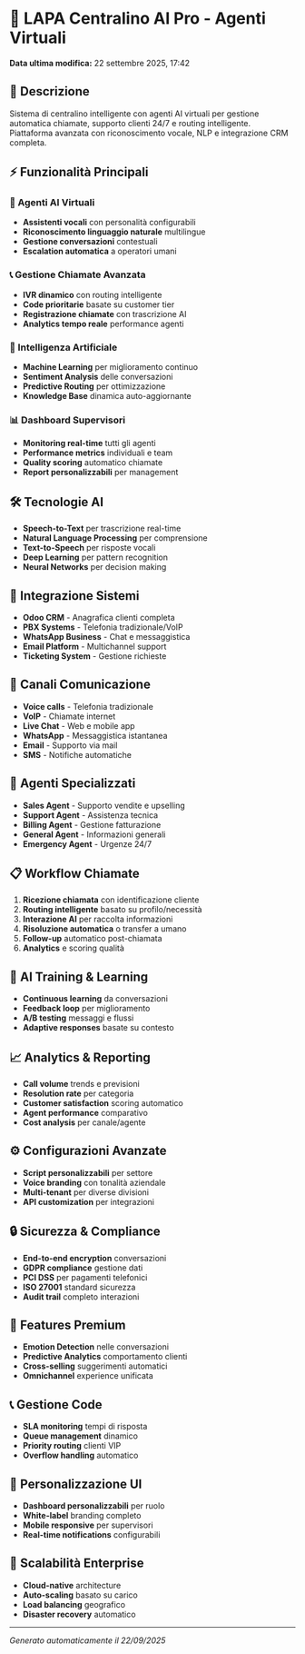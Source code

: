 # 🤖 LAPA Centralino AI Pro - Agenti Virtuali

**Data ultima modifica:** 22 settembre 2025, 17:42

## 🎯 Descrizione
Sistema di centralino intelligente con agenti AI virtuali per gestione automatica chiamate, supporto clienti 24/7 e routing intelligente. Piattaforma avanzata con riconoscimento vocale, NLP e integrazione CRM completa.

## ⚡ Funzionalità Principali

### 🤖 Agenti AI Virtuali
- **Assistenti vocali** con personalità configurabili
- **Riconoscimento linguaggio naturale** multilingue
- **Gestione conversazioni** contestuali
- **Escalation automatica** a operatori umani

### 📞 Gestione Chiamate Avanzata
- **IVR dinamico** con routing intelligente
- **Code prioritarie** basate su customer tier
- **Registrazione chiamate** con trascrizione AI
- **Analytics tempo reale** performance agenti

### 🧠 Intelligenza Artificiale
- **Machine Learning** per miglioramento continuo
- **Sentiment Analysis** delle conversazioni
- **Predictive Routing** per ottimizzazione
- **Knowledge Base** dinamica auto-aggiornante

### 📊 Dashboard Supervisori
- **Monitoring real-time** tutti gli agenti
- **Performance metrics** individuali e team
- **Quality scoring** automatico chiamate
- **Report personalizzabili** per management

## 🛠️ Tecnologie AI
- **Speech-to-Text** per trascrizione real-time
- **Natural Language Processing** per comprensione
- **Text-to-Speech** per risposte vocali
- **Deep Learning** per pattern recognition
- **Neural Networks** per decision making

## 🔌 Integrazione Sistemi
- **Odoo CRM** - Anagrafica clienti completa
- **PBX Systems** - Telefonia tradizionale/VoIP
- **WhatsApp Business** - Chat e messaggistica
- **Email Platform** - Multichannel support
- **Ticketing System** - Gestione richieste

## 📱 Canali Comunicazione
- **Voice calls** - Telefonia tradizionale
- **VoIP** - Chiamate internet
- **Live Chat** - Web e mobile app
- **WhatsApp** - Messaggistica istantanea
- **Email** - Supporto via mail
- **SMS** - Notifiche automatiche

## 🎯 Agenti Specializzati
- **Sales Agent** - Supporto vendite e upselling
- **Support Agent** - Assistenza tecnica
- **Billing Agent** - Gestione fatturazione
- **General Agent** - Informazioni generali
- **Emergency Agent** - Urgenze 24/7

## 📋 Workflow Chiamate
1. **Ricezione chiamata** con identificazione cliente
2. **Routing intelligente** basato su profilo/necessità
3. **Interazione AI** per raccolta informazioni
4. **Risoluzione automatica** o transfer a umano
5. **Follow-up** automatico post-chiamata
6. **Analytics** e scoring qualità

## 🧪 AI Training & Learning
- **Continuous learning** da conversazioni
- **Feedback loop** per miglioramento
- **A/B testing** messaggi e flussi
- **Adaptive responses** basate su contesto

## 📈 Analytics & Reporting
- **Call volume** trends e previsioni
- **Resolution rate** per categoria
- **Customer satisfaction** scoring automatico
- **Agent performance** comparativo
- **Cost analysis** per canale/agente

## ⚙️ Configurazioni Avanzate
- **Script personalizzabili** per settore
- **Voice branding** con tonalità aziendale
- **Multi-tenant** per diverse divisioni
- **API customization** per integrazioni

## 🔒 Sicurezza & Compliance
- **End-to-end encryption** conversazioni
- **GDPR compliance** gestione dati
- **PCI DSS** per pagamenti telefonici
- **ISO 27001** standard sicurezza
- **Audit trail** completo interazioni

## 🌟 Features Premium
- **Emotion Detection** nelle conversazioni
- **Predictive Analytics** comportamento clienti
- **Cross-selling** suggerimenti automatici
- **Omnichannel** experience unificata

## 📞 Gestione Code
- **SLA monitoring** tempi di risposta
- **Queue management** dinamico
- **Priority routing** clienti VIP
- **Overflow handling** automatico

## 🎨 Personalizzazione UI
- **Dashboard personalizzabili** per ruolo
- **White-label** branding completo
- **Mobile responsive** per supervisori
- **Real-time notifications** configurabili

## 🚀 Scalabilità Enterprise
- **Cloud-native** architecture
- **Auto-scaling** basato su carico
- **Load balancing** geografico
- **Disaster recovery** automatico

---
*Generato automaticamente il 22/09/2025*